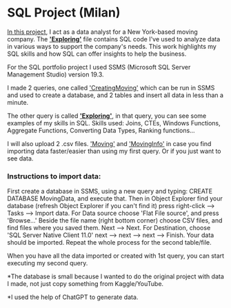 
# SQL Project (Milan)

[In this project](https://github.com/Select-From-Data/PortfolioProjects/tree/main/SQL%20Project), I act as a data analyst for a New York-based moving company. The [**'Exploring'**](https://github.com/Select-From-Data/PortfolioProjects/blob/main/SQL%20Project/Exploring.sql) file contains SQL code I've used to analyze data in various ways to support the company's needs. This work highlights my SQL skills and how SQL can offer insights to help the business.

For the SQL portfolio project I used SSMS (Microsoft SQL Server Management Studio) version 19.3.

I made 2 queries, one called ['CreatingMoving'](https://github.com/Select-From-Data/PortfolioProjects/blob/main/SQL%20Project/CreatingMoving.sql) which can be run in SSMS and used to create a database, and 2 tables and insert all data in less than a minute.

The other query is called [**'Exploring'**](https://github.com/Select-From-Data/PortfolioProjects/blob/main/SQL%20Project/Exploring.sql), in that query, you can see some examples of my skills in SQL. 
Skills used: Joins, CTEs, Windows Functions, Aggregate Functions, Converting Data Types, Ranking functions...

I will also upload 2 .csv files. ['Moving'](https://github.com/Select-From-Data/PortfolioProjects/blob/main/SQL%20Project/Moving.csv) and ['MovingInfo'](https://github.com/Select-From-Data/PortfolioProjects/blob/main/SQL%20Project/MovingInfo.csv) in case you find importing data faster/easier than using my first query. Or if you just want to see data.

### Instructions to import data: 
First create a database in SSMS, using a new query and typing: CREATE DATABASE MovingData, and execute that. Then in Object Explorer find your database (refresh Object Explorer if you can't find it) press right-click --> Tasks --> Import data. For Data source choose 'Flat File source', and press 'Browse...' Beside the file name (right bottom corner) choose CSV files, and find files where you saved them. Next --> Next. For Destination, choose 'SQL Server Native Client 11.0' next --> next --> next --> Finish. Your data should be imported. Repeat the whole process for the second table/file. 

When you have all the data imported or created with 1st query, you can start executing my second query. 

*The database is small because I wanted to do the original project with data I made, not just copy something from Kaggle/YouTube.

*I used the help of ChatGPT to generate data.